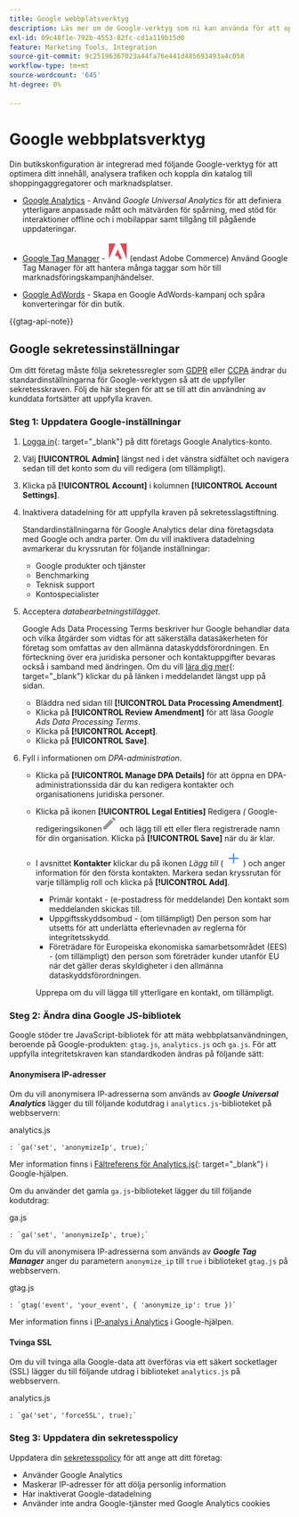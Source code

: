 ```yaml
---
title: Google webbplatsverktyg
description: Läs mer om de Google-verktyg som ni kan använda för att optimera ert innehåll, analysera trafiken och koppla samman er katalog med shoppingaggregatorer och marknadsplatser.
exl-id: 09c48f1e-792b-4553-82fc-cd1a119b15d0
feature: Marketing Tools, Integration
source-git-commit: 9c25196367023a44fa76e441d485693493a4c058
workflow-type: tm+mt
source-wordcount: '645'
ht-degree: 0%

---
```


# Google webbplatsverktyg

Din butikskonfiguration är integrerad med följande Google-verktyg för att optimera ditt innehåll, analysera trafiken och koppla din katalog till shoppingaggregatorer och marknadsplatser.

- [Google Analytics](google-analytics.md) - Använd _Google Universal Analytics_ för att definiera ytterligare anpassade mått och mätvärden för spårning, med stöd för interaktioner offline och i mobilappar samt tillgång till pågående uppdateringar.

- [Google Tag Manager](google-tag-manager.md) - ![Adobe Commerce](../assets/adobe-logo.svg) (endast Adobe Commerce) Använd Google Tag Manager för att hantera många taggar som hör till marknadsföringskampanjhändelser.

- [Google AdWords](google-adwords.md) - Skapa en Google AdWords-kampanj och spåra konverteringar för din butik.

{{gtag-api-note}}

## Google sekretessinställningar

Om ditt företag måste följa sekretessregler som [GDPR](../getting-started/compliance-gdpr.md) eller [CCPA](../getting-started/compliance-ccpa.md) ändrar du standardinställningarna för Google-verktygen så att de uppfyller sekretesskraven. Följ de här stegen för att se till att din användning av kunddata fortsätter att uppfylla kraven.

### Steg 1: Uppdatera Google-inställningar

1. [Logga in][1]{: target="_blank"} på ditt företags Google Analytics-konto.

1. Välj **[!UICONTROL Admin]** längst ned i det vänstra sidfältet och navigera sedan till det konto som du vill redigera (om tillämpligt).

1. Klicka på **[!UICONTROL Account]** i kolumnen **[!UICONTROL Account Settings]**.

1. Inaktivera datadelning för att uppfylla kraven på sekretesslagstiftning.

   Standardinställningarna för Google Analytics delar dina företagsdata med Google och andra parter. Om du vill inaktivera datadelning avmarkerar du kryssrutan för följande inställningar:

   - Google produkter och tjänster
   - Benchmarking
   - Teknisk support
   - Kontospecialister

1. Acceptera _databearbetningstillägget_.

   Google Ads Data Processing Terms beskriver hur Google behandlar data och vilka åtgärder som vidtas för att säkerställa datasäkerheten för företag som omfattas av den allmänna dataskyddsförordningen. En förteckning över era juridiska personer och kontaktuppgifter bevaras också i samband med ändringen. Om du vill [lära dig mer][2]{: target="_blank"} klickar du på länken i meddelandet längst upp på sidan.

   - Bläddra ned sidan till **[!UICONTROL Data Processing Amendment]**.
   - Klicka på **[!UICONTROL Review Amendment]** för att läsa _Google Ads Data Processing Terms_.
   - Klicka på **[!UICONTROL Accept]**.
   - Klicka på **[!UICONTROL Save]**.

1. Fyll i informationen om _DPA-administration_.

   - Klicka på **[!UICONTROL Manage DPA Details]** för att öppna en DPA-administrationssida där du kan redigera kontakter och organisationens juridiska personer.

   - Klicka på ikonen **[!UICONTROL Legal Entities]** Redigera _(_ Google-redigeringsikonen![&#x200B; ) i avsnittet &#x200B;](./assets/google-icon-edit.png) och lägg till ett eller flera registrerade namn för din organisation. Klicka på **[!UICONTROL Save]** när du är klar.

   - I avsnittet **Kontakter** klickar du på ikonen _Lägg till_ ( ![Lägg till Google-ikon](./assets/google-icon-add.png) ) och anger information för den första kontakten. Markera sedan kryssrutan för varje tillämplig roll och klicka på **[!UICONTROL Add]**.

      - Primär kontakt - (e-postadress för meddelande) Den kontakt som meddelanden skickas till.
      - Uppgiftsskyddsombud - (om tillämpligt) Den person som har utsetts för att underlätta efterlevnaden av reglerna för integritetsskydd.
      - Företrädare för Europeiska ekonomiska samarbetsområdet (EES) - (om tillämpligt) den person som företräder kunder utanför EU när det gäller deras skyldigheter i den allmänna dataskyddsförordningen.

     Upprepa om du vill lägga till ytterligare en kontakt, om tillämpligt.

### Steg 2: Ändra dina Google JS-bibliotek

Google stöder tre JavaScript-bibliotek för att mäta webbplatsanvändningen, beroende på Google-produkten: `gtag.js`, `analytics.js` och `ga.js`. För att uppfylla integritetskraven kan standardkoden ändras på följande sätt:

#### Anonymisera IP-adresser

Om du vill anonymisera IP-adresserna som används av **_Google Universal Analytics_** lägger du till följande kodutdrag i `analytics.js`-biblioteket på webbservern:

analytics.js

```
: `ga('set', 'anonymizeIp', true);`
```

Mer information finns i [Fältreferens för Analytics.js][3]{: target="_blank"} i Google-hjälpen.

Om du använder det gamla `ga.js`-biblioteket lägger du till följande kodutdrag:

ga.js

```
: `ga('set', 'anonymizeIp', true);`
```

Om du vill anonymisera IP-adresserna som används av **_Google Tag Manager_** anger du parametern `anonymize_ip` till `true` i biblioteket `gtag.js` på webbservern.

gtag.js

```
: `gtag('event', 'your_event', { 'anonymize_ip': true })`
```

Mer information finns i [IP-analys i Analytics][4] i Google-hjälpen.

#### Tvinga SSL

Om du vill tvinga alla Google-data att överföras via ett säkert socketlager (SSL) lägger du till följande utdrag i biblioteket `analytics.js` på webbservern.

analytics.js

```
: `ga('set', 'forceSSL', true);`
```

### Steg 3: Uppdatera din sekretesspolicy

Uppdatera din [sekretesspolicy](../getting-started/privacy-policy.md) för att ange att ditt företag:

- Använder Google Analytics
- Maskerar IP-adresser för att dölja personlig information
- Har inaktiverat Google-datadelning
- Använder inte andra Google-tjänster med Google Analytics cookies

[1]: https://www.google.com/analytics/
[2]: https://support.google.com/analytics/answer/3379636
[3]: https://developers.google.com/analytics/devguides/collection/analyticsjs/field-reference
[4]: https://support.google.com/analytics/answer/2763052
